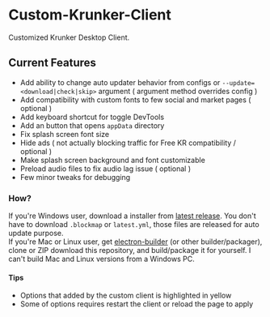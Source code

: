 # Custom-Krunker-Client
Customized Krunker Desktop Client.

## Current Features
- Add ability to change auto updater behavior from configs or `--update=<download|check|skip>` argument ( argument method overrides config )
- Add compatibility with custom fonts to few social and market pages ( optional )
- Add keyboard shortcut for toggle DevTools
- Add an button that opens `appData` directory
- Fix splash screen font size
- Hide ads ( not actually blocking traffic for Free KR compatibility / optional )
- Make splash screen background and font customizable
- Preload audio files to fix audio lag issue ( optional )
- Few minor tweaks for debugging

### How?
If you're Windows user, download a installer from [latest release](https://github.com/Mixaz017/Custom-Krunker-Client/releases/latest). You don't have to download `.blockmap` or `latest.yml`, those files are released for auto update purpose.  
If you're Mac or Linux user, get [electron-builder](https://www.electron.build/) (or other builder/packager), clone or ZIP download this repository, and build/package it for yourself. I can't build Mac and Linux versions from a Windows PC.

#### Tips
- Options that added by the custom client is highlighted in yellow
- Some of options requires restart the client or reload the page to apply
